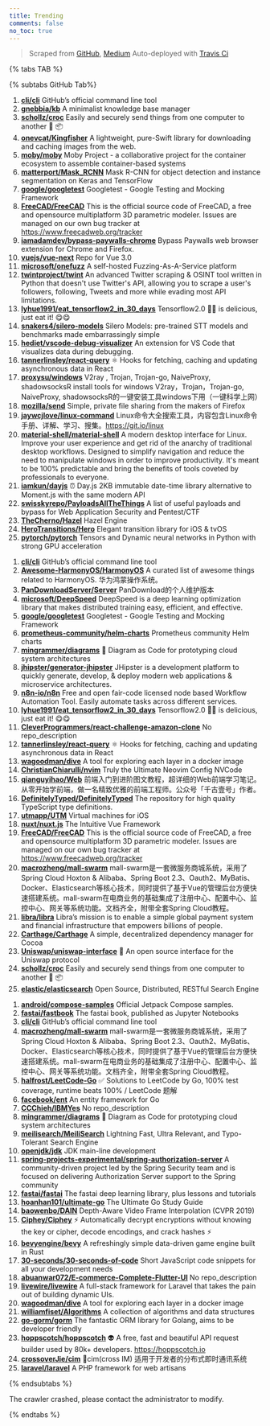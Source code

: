 ```yaml
---
title: Trending
comments: false
no_toc: true
---
```


> Scraped from [GitHub](https://github.com/trending), [Medium](https://medium.com/topic/popular)
Auto-deployed with [Travis Ci](https://travis-ci.org/)

{% tabs TAB %}
<!-- tab GitHub -->
{% subtabs GitHub Tab%}
<!-- tab Daily -->
1. [**cli/cli**](https://github.com/cli/cli)
GitHub’s official command line tool
2. [**gnebbia/kb**](https://github.com/gnebbia/kb)
A minimalist knowledge base manager
3. [**schollz/croc**](https://github.com/schollz/croc)
Easily and securely send things from one computer to another 🐊 📦
4. [**onevcat/Kingfisher**](https://github.com/onevcat/Kingfisher)
A lightweight, pure-Swift library for downloading and caching images from the web.
5. [**moby/moby**](https://github.com/moby/moby)
Moby Project - a collaborative project for the container ecosystem to assemble container-based systems
6. [**matterport/Mask_RCNN**](https://github.com/matterport/Mask_RCNN)
Mask R-CNN for object detection and instance segmentation on Keras and TensorFlow
7. [**google/googletest**](https://github.com/google/googletest)
Googletest - Google Testing and Mocking Framework
8. [**FreeCAD/FreeCAD**](https://github.com/FreeCAD/FreeCAD)
This is the official source code of FreeCAD, a free and opensource multiplatform 3D parametric modeler. Issues are managed on our own bug tracker at https://www.freecadweb.org/tracker
9. [**iamadamdev/bypass-paywalls-chrome**](https://github.com/iamadamdev/bypass-paywalls-chrome)
Bypass Paywalls web browser extension for Chrome and Firefox.
10. [**vuejs/vue-next**](https://github.com/vuejs/vue-next)
Repo for Vue 3.0
11. [**microsoft/onefuzz**](https://github.com/microsoft/onefuzz)
A self-hosted Fuzzing-As-A-Service platform
12. [**twintproject/twint**](https://github.com/twintproject/twint)
An advanced Twitter scraping & OSINT tool written in Python that doesn't use Twitter's API, allowing you to scrape a user's followers, following, Tweets and more while evading most API limitations.
13. [**lyhue1991/eat_tensorflow2_in_30_days**](https://github.com/lyhue1991/eat_tensorflow2_in_30_days)
Tensorflow2.0 🍎🍊 is delicious, just eat it! 😋😋
14. [**snakers4/silero-models**](https://github.com/snakers4/silero-models)
Silero Models: pre-trained STT models and benchmarks made embarrassingly simple
15. [**hediet/vscode-debug-visualizer**](https://github.com/hediet/vscode-debug-visualizer)
An extension for VS Code that visualizes data during debugging.
16. [**tannerlinsley/react-query**](https://github.com/tannerlinsley/react-query)
⚛️ Hooks for fetching, caching and updating asynchronous data in React
17. [**proxysu/windows**](https://github.com/proxysu/windows)
V2ray , Trojan, Trojan-go, NaiveProxy, shadowsocksR install tools for windows V2ray，Trojan，Trojan-go, NaiveProxy, shadowsocksR的一键安装工具windows下用（一键科学上网）
18. [**mozilla/send**](https://github.com/mozilla/send)
Simple, private file sharing from the makers of Firefox
19. [**jaywcjlove/linux-command**](https://github.com/jaywcjlove/linux-command)
Linux命令大全搜索工具，内容包含Linux命令手册、详解、学习、搜集。https://git.io/linux
20. [**material-shell/material-shell**](https://github.com/material-shell/material-shell)
A modern desktop interface for Linux. Improve your user experience and get rid of the anarchy of traditional desktop workflows. Designed to simplify navigation and reduce the need to manipulate windows in order to improve productivity. It's meant to be 100% predictable and bring the benefits of tools coveted by professionals to everyone.
21. [**iamkun/dayjs**](https://github.com/iamkun/dayjs)
⏰ Day.js 2KB immutable date-time library alternative to Moment.js with the same modern API
22. [**swisskyrepo/PayloadsAllTheThings**](https://github.com/swisskyrepo/PayloadsAllTheThings)
A list of useful payloads and bypass for Web Application Security and Pentest/CTF
23. [**TheCherno/Hazel**](https://github.com/TheCherno/Hazel)
Hazel Engine
24. [**HeroTransitions/Hero**](https://github.com/HeroTransitions/Hero)
Elegant transition library for iOS & tvOS
25. [**pytorch/pytorch**](https://github.com/pytorch/pytorch)
Tensors and Dynamic neural networks in Python with strong GPU acceleration
<!-- endtab -->
<!-- tab Weekly -->
1. [**cli/cli**](https://github.com/cli/cli)
GitHub’s official command line tool
2. [**Awesome-HarmonyOS/HarmonyOS**](https://github.com/Awesome-HarmonyOS/HarmonyOS)
A curated list of awesome things related to HarmonyOS. 华为鸿蒙操作系统。
3. [**PanDownloadServer/Server**](https://github.com/PanDownloadServer/Server)
PanDownload的个人维护版本
4. [**microsoft/DeepSpeed**](https://github.com/microsoft/DeepSpeed)
DeepSpeed is a deep learning optimization library that makes distributed training easy, efficient, and effective.
5. [**google/googletest**](https://github.com/google/googletest)
Googletest - Google Testing and Mocking Framework
6. [**prometheus-community/helm-charts**](https://github.com/prometheus-community/helm-charts)
Prometheus community Helm charts
7. [**mingrammer/diagrams**](https://github.com/mingrammer/diagrams)
🎨 Diagram as Code for prototyping cloud system architectures
8. [**jhipster/generator-jhipster**](https://github.com/jhipster/generator-jhipster)
JHipster is a development platform to quickly generate, develop, & deploy modern web applications & microservice architectures.
9. [**n8n-io/n8n**](https://github.com/n8n-io/n8n)
Free and open fair-code licensed node based Workflow Automation Tool. Easily automate tasks across different services.
10. [**lyhue1991/eat_tensorflow2_in_30_days**](https://github.com/lyhue1991/eat_tensorflow2_in_30_days)
Tensorflow2.0 🍎🍊 is delicious, just eat it! 😋😋
11. [**CleverProgrammers/react-challenge-amazon-clone**](https://github.com/CleverProgrammers/react-challenge-amazon-clone)
No repo_description
12. [**tannerlinsley/react-query**](https://github.com/tannerlinsley/react-query)
⚛️ Hooks for fetching, caching and updating asynchronous data in React
13. [**wagoodman/dive**](https://github.com/wagoodman/dive)
A tool for exploring each layer in a docker image
14. [**ChristianChiarulli/nvim**](https://github.com/ChristianChiarulli/nvim)
Truly the Ultimate Neovim Config NVCode
15. [**qianguyihao/Web**](https://github.com/qianguyihao/Web)
前端入门到进阶图文教程，超详细的Web前端学习笔记。从零开始学前端，做一名精致优雅的前端工程师。公众号「千古壹号」作者。
16. [**DefinitelyTyped/DefinitelyTyped**](https://github.com/DefinitelyTyped/DefinitelyTyped)
The repository for high quality TypeScript type definitions.
17. [**utmapp/UTM**](https://github.com/utmapp/UTM)
Virtual machines for iOS
18. [**nuxt/nuxt.js**](https://github.com/nuxt/nuxt.js)
The Intuitive Vue Framework
19. [**FreeCAD/FreeCAD**](https://github.com/FreeCAD/FreeCAD)
This is the official source code of FreeCAD, a free and opensource multiplatform 3D parametric modeler. Issues are managed on our own bug tracker at https://www.freecadweb.org/tracker
20. [**macrozheng/mall-swarm**](https://github.com/macrozheng/mall-swarm)
mall-swarm是一套微服务商城系统，采用了 Spring Cloud Hoxton & Alibaba、Spring Boot 2.3、Oauth2、MyBatis、Docker、Elasticsearch等核心技术，同时提供了基于Vue的管理后台方便快速搭建系统。mall-swarm在电商业务的基础集成了注册中心、配置中心、监控中心、网关等系统功能。文档齐全，附带全套Spring Cloud教程。
21. [**libra/libra**](https://github.com/libra/libra)
Libra’s mission is to enable a simple global payment system and financial infrastructure that empowers billions of people.
22. [**Carthage/Carthage**](https://github.com/Carthage/Carthage)
A simple, decentralized dependency manager for Cocoa
23. [**Uniswap/uniswap-interface**](https://github.com/Uniswap/uniswap-interface)
🦄 An open source interface for the Uniswap protocol
24. [**schollz/croc**](https://github.com/schollz/croc)
Easily and securely send things from one computer to another 🐊 📦
25. [**elastic/elasticsearch**](https://github.com/elastic/elasticsearch)
Open Source, Distributed, RESTful Search Engine
<!-- endtab -->
<!-- tab Monthly -->
1. [**android/compose-samples**](https://github.com/android/compose-samples)
Official Jetpack Compose samples.
2. [**fastai/fastbook**](https://github.com/fastai/fastbook)
The fastai book, published as Jupyter Notebooks
3. [**cli/cli**](https://github.com/cli/cli)
GitHub’s official command line tool
4. [**macrozheng/mall-swarm**](https://github.com/macrozheng/mall-swarm)
mall-swarm是一套微服务商城系统，采用了 Spring Cloud Hoxton & Alibaba、Spring Boot 2.3、Oauth2、MyBatis、Docker、Elasticsearch等核心技术，同时提供了基于Vue的管理后台方便快速搭建系统。mall-swarm在电商业务的基础集成了注册中心、配置中心、监控中心、网关等系统功能。文档齐全，附带全套Spring Cloud教程。
5. [**halfrost/LeetCode-Go**](https://github.com/halfrost/LeetCode-Go)
✅ Solutions to LeetCode by Go, 100% test coverage, runtime beats 100% / LeetCode 题解
6. [**facebook/ent**](https://github.com/facebook/ent)
An entity framework for Go
7. [**CCChieh/IBMYes**](https://github.com/CCChieh/IBMYes)
No repo_description
8. [**mingrammer/diagrams**](https://github.com/mingrammer/diagrams)
🎨 Diagram as Code for prototyping cloud system architectures
9. [**meilisearch/MeiliSearch**](https://github.com/meilisearch/MeiliSearch)
Lightning Fast, Ultra Relevant, and Typo-Tolerant Search Engine
10. [**openjdk/jdk**](https://github.com/openjdk/jdk)
JDK main-line development
11. [**spring-projects-experimental/spring-authorization-server**](https://github.com/spring-projects-experimental/spring-authorization-server)
A community-driven project led by the Spring Security team and is focused on delivering Authorization Server support to the Spring community
12. [**fastai/fastai**](https://github.com/fastai/fastai)
The fastai deep learning library, plus lessons and tutorials
13. [**hoanhan101/ultimate-go**](https://github.com/hoanhan101/ultimate-go)
The Ultimate Go Study Guide
14. [**baowenbo/DAIN**](https://github.com/baowenbo/DAIN)
Depth-Aware Video Frame Interpolation (CVPR 2019)
15. [**Ciphey/Ciphey**](https://github.com/Ciphey/Ciphey)
⚡ Automatically decrypt encryptions without knowing the key or cipher, decode encodings, and crack hashes ⚡
16. [**bevyengine/bevy**](https://github.com/bevyengine/bevy)
A refreshingly simple data-driven game engine built in Rust
17. [**30-seconds/30-seconds-of-code**](https://github.com/30-seconds/30-seconds-of-code)
Short JavaScript code snippets for all your development needs
18. [**abuanwar072/E-commerce-Complete-Flutter-UI**](https://github.com/abuanwar072/E-commerce-Complete-Flutter-UI)
No repo_description
19. [**livewire/livewire**](https://github.com/livewire/livewire)
A full-stack framework for Laravel that takes the pain out of building dynamic UIs.
20. [**wagoodman/dive**](https://github.com/wagoodman/dive)
A tool for exploring each layer in a docker image
21. [**williamfiset/Algorithms**](https://github.com/williamfiset/Algorithms)
A collection of algorithms and data structures
22. [**go-gorm/gorm**](https://github.com/go-gorm/gorm)
The fantastic ORM library for Golang, aims to be developer friendly
23. [**hoppscotch/hoppscotch**](https://github.com/hoppscotch/hoppscotch)
👽 A free, fast and beautiful API request builder used by 80k+ developers. https://hoppscotch.io
24. [**crossoverJie/cim**](https://github.com/crossoverJie/cim)
📲cim(cross IM) 适用于开发者的分布式即时通讯系统
25. [**laravel/laravel**](https://github.com/laravel/laravel)
A PHP framework for web artisans
<!-- endtab -->
{% endsubtabs %}
<!-- endtab -->
<!-- tab Medium -->
The crawler crashed, please contact the administrator to modify.
<!-- endtab -->
{% endtabs %}
